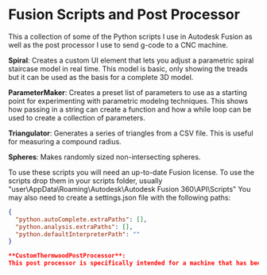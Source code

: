 # Fusion Scripts and Post Processor

This a collection of some of the Python scripts I use in Autodesk Fusion as well as the post processor I use to send g-code to a CNC machine. 


**Spiral**:
Creates a custom UI element that lets you adjust a parametric spiral staircase model in real time. This model is basic, only showing the treads but it can be used as the basis for a complete 3D model.

**ParameterMaker**:
Creates a preset list of parameters to use as a starting point for experimenting with parametric modelng techniques. This shows how passing in a string can create a function and how a while loop can be used to create a collection of parameters.

**Triangulator**:
Generates a series of triangles from a CSV file. This is useful for measuring a compound radius.

**Spheres**:
Makes randomly sized non-intersecting spheres.

To use these scripts you will need an up-to-date Fusion license. To use the scripts drop them in your scripts folder, usually "user\AppData\Roaming\Autodesk\Autodesk Fusion 360\API\Scripts" You may also need to create a settings.json file with the following paths:

```json
{
  "python.autoComplete.extraPaths": [],
  "python.analysis.extraPaths": [],
  "python.defaultInterpreterPath": ""
}

**CustomThermwoodPostProcessor**:
This post processor is specifically intended for a machine that has been modified such that the axes are rotated 270 degrees causing the long side of the table to point in the negative x direction. It also includes presets values for offset blocks.

